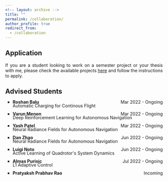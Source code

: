 ```yaml
---
<!-- layout: archive -->
title: ""
permalink: /collaboration/
author_profile: true
redirect_from:
  - /collaboration
---
```


<head>
<style>
p.collaboration {
  text-align: justify;
}
div.title {
  text-align: left;
  font-weight: bold;
}
div.description {
  text-align: left;
  opacity: 0.8;
}
</style>
</head>

## Application

<p class="collaboration">If you are a student looking to work on a semester project or your thesis with me, please check the available projects <a href="https://wp.nyu.edu/arpl/master-projects/">here</a> and follow the instructions to apply.</p>

## Advised Students

<p class="collaboration"><ul style="list-style-type:square">
  <li style="line-height: 50%;"><span style="float:left;"><b>Roshan Balu</b></span><span style="float:right;">Mar 2022 - Ongoing</span></li>
  <li style="list-style: none;">Automatic Charging for Continous Flight</li>  
</ul></p>
<p class="collaboration"><ul style="list-style-type:square">
  <li style="line-height: 50%;"><span style="float:left;"><b>Varun Menon</b></span><span style="float:right;">Mar 2022 - Ongoing</span></li>
  <li style="list-style: none;">Deep Reinforcement Learning for Autonomous Navigation</li>
</ul></p>
<p class="collaboration"><ul style="list-style-type:square">
  <li style="line-height: 50%;"><span style="float:left;"><b>Yash Patel</b></span><span style="float:right;">Mar 2022 - Ongoing</span></li>
  <li style="list-style: none;">Neural Radiance Fields for Autonomous Navigation</li>
</ul></p>
<p class="collaboration"><ul style="list-style-type:square">
  <li style="line-height: 50%;"><span style="float:left;"><b>Dan Zhao</b></span><span style="float:right;">Jun 2022 - Ongoing</span></li>
  <li style="list-style: none;">Neural Radiance Fields for Autonomous Navigation</li>
</ul></p>
<p class="collaboration"><ul style="list-style-type:square">
  <li style="line-height: 50%;"><span style="float:left;"><b>Luigi Noto</b></span><span style="float:right;">Jun 2022 - Ongoing</span></li>
  <li style="list-style: none;">Active Learning of Quadrotor's System Dynamics</li>  
</ul></p>
<p class="collaboration"><ul style="list-style-type:square">
  <li style="line-height: 50%;"><span style="float:left;"><b>Almas Purisic</b></span><span style="float:right;">Jul 2022 - Ongoing</span></li>
  <li style="list-style: none;">L1 Adaptive Control</li>  
</ul></p>
<p class="collaboration"><ul style="list-style-type:square">
  <li style="line-height: 50%;"><span style="float:left;"><b>Pratyaksh Prabhav Rao</b></span><span style="float:right;">Incoming</span></li>  
</ul></p>
